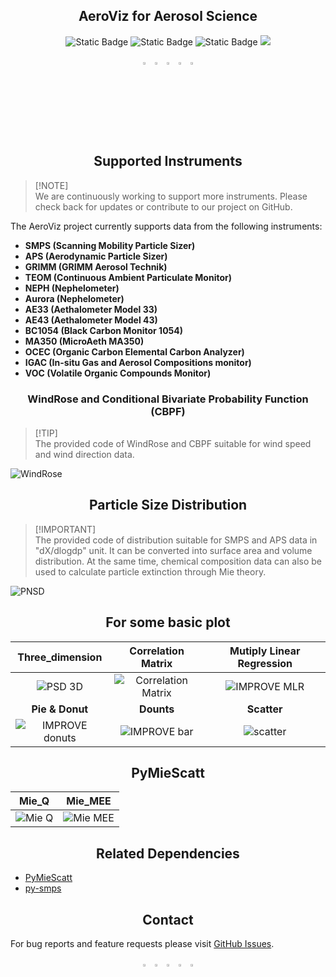 ## <div align="center">AeroViz for Aerosol Science</div>

<p align="center">

  <img alt="Static Badge" src="https://img.shields.io/badge/python-3.12-blue?logo=python">
  <img alt="Static Badge" src="https://img.shields.io/badge/License-MIT-yellow">
  <img alt="Static Badge" src="https://img.shields.io/badge/github-updating-red?logo=github">
  <img src="https://img.shields.io/badge/testing-green?logo=Pytest&logoColor=blue">

</p>

<div align="center">

<a href="https://github.com/Alex870521"><img src="https://github.com/Alex870521/assets_repo/blob/main/assets/media/logo-social-github.png?raw=true" width="3%" alt="Alex870521 GitHub"></a>
<img src="https://github.com/Alex870521/assets_repo/blob/main/assets/media/logo-transparent.png?raw=true" width="3%">
<a href="https://www.linkedin.com/in/Alex870521/"><img src="https://github.com/Alex870521/assets_repo/blob/main/assets/media/logo-social-linkedin.png?raw=true" width="3%" alt="Alex870521 LinkedIn"></a>
<img src="https://github.com/Alex870521/assets_repo/blob/main/assets/media/logo-transparent.png?raw=true" width="3%">
<a href="https://medium.com/@alex870521"><img src="https://github.com/Alex870521/assets_repo/blob/main/assets/media/logo-social-medium.png?raw=true" width="3%" alt="Alex870521 Medium"></a>


</div>

## <div align="center">Supported Instruments</div>

> [!NOTE]\
> We are continuously working to support more instruments. Please check back for updates or contribute to our project on
> GitHub.

The AeroViz project currently supports data from the following instruments:

- **SMPS (Scanning Mobility Particle Sizer)**
- **APS (Aerodynamic Particle Sizer)**
- **GRIMM (GRIMM Aerosol Technik)**
- **TEOM (Continuous Ambient Particulate Monitor)**
- **NEPH (Nephelometer)**
- **Aurora (Nephelometer)**
- **AE33 (Aethalometer Model 33)**
- **AE43 (Aethalometer Model 43)**
- **BC1054 (Black Carbon Monitor 1054)**
- **MA350 (MicroAeth MA350)**
- **OCEC (Organic Carbon Elemental Carbon Analyzer)**
- **IGAC (In-situ Gas and Aerosol Compositions monitor)**
- **VOC (Volatile Organic Compounds Monitor)**

[//]: # (## <div align="center">Visual Example</div>)

### <div align="center">WindRose and Conditional Bivariate Probability Function (CBPF)</div>

> [!TIP]\
> The provided code of WindRose and CBPF suitable for wind speed and wind direction data.

![WindRose](https://github.com/Alex870521/assets_repo/blob/main/assets/figure/windrose_CBPF.png?raw=true)

## <div align="center">Particle Size Distribution</div>

> [!IMPORTANT]\
> The provided code of distribution suitable for SMPS and APS data in "dX/dlogdp" unit.
> It can be converted into surface area and volume distribution. At the same time,
> chemical composition data can also be used to calculate particle extinction through Mie theory.

![PNSD](https://github.com/Alex870521/assets_repo/blob/main/assets/figure/OverPSD.png?raw=true)

## <div align="center">For some basic plot</div>

|                                               **Three_dimension**                                               |                                              **Correlation Matrix**                                               |                                       **Mutiply Linear Regression**                                        |
|:---------------------------------------------------------------------------------------------------------------:|:-----------------------------------------------------------------------------------------------------------------:|:----------------------------------------------------------------------------------------------------------:|
|        ![PSD 3D](https://github.com/Alex870521/assets_repo/blob/main/assets/figure/psd_3D.png?raw=true)         | ![Correlation Matrix](https://github.com/Alex870521/assets_repo/blob/main/assets/figure/corr_matrix.png?raw=true) | ![IMPROVE MLR](https://github.com/Alex870521/assets_repo/blob/main/assets/figure/IMPROVE_MLR.png?raw=true) |
|                                                 **Pie & Donut**                                                 |                                                    **Dounts**                                                     |                                                **Scatter**                                                 |
| ![IMPROVE donuts](https://github.com/Alex870521/assets_repo/blob/main/assets/figure/IMPROVE_donut.png?raw=true) |   ![IMPROVE bar](https://github.com/Alex870521/assets_repo/blob/main/assets/figure/IMPROVE_donuts.png?raw=true)   |     ![scatter](https://github.com/Alex870521/assets_repo/blob/main/assets/figure/scatter.png?raw=true)     |

## <div align="center">PyMieScatt</div>

|                                           **Mie_Q**                                            |                                            **Mie_MEE**                                             |
|:----------------------------------------------------------------------------------------------:|:--------------------------------------------------------------------------------------------------:|
| ![Mie Q](https://github.com/Alex870521/assets_repo/blob/main/assets/figure/Mie_Q.png?raw=true) | ![Mie MEE](https://github.com/Alex870521/assets_repo/blob/main/assets/figure/Mie_MEE.png?raw=true) |     |

## <div align="center">Related Dependencies</div>

* [PyMieScatt](https://github.com/bsumlin/PyMieScatt.git)
* [py-smps](https://github.com/quant-aq/py-smps.git)

## <div align="center">Contact</div>

For bug reports and feature requests please visit [GitHub Issues](https://github.com/Alex870521/DataPlot/issues).

<div align="center">

<a href="https://github.com/Alex870521"><img src="https://github.com/Alex870521/assets_repo/blob/main/assets/media/logo-social-github.png?raw=true" width="3%" alt="Alex870521 GitHub"></a>
<img src="https://github.com/Alex870521/assets_repo/blob/main/assets/media/logo-transparent.png?raw=true" width="3%">
<a href="https://www.linkedin.com/in/Alex870521/"><img src="https://github.com/Alex870521/assets_repo/blob/main/assets/media/logo-social-linkedin.png?raw=true" width="3%" alt="Alex870521 LinkedIn"></a>
<img src="https://github.com/Alex870521/assets_repo/blob/main/assets/media/logo-transparent.png?raw=true" width="3%">
<a href="https://medium.com/@alex870521"><img src="https://github.com/Alex870521/assets_repo/blob/main/assets/media/logo-social-medium.png?raw=true" width="3%" alt="Alex870521 Medium"></a>


</div>